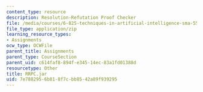 ```yaml
---
content_type: resource
description: Resolution-Refutation Proof Checker
file: /media/courses/6-825-techniques-in-artificial-intelligence-sma-5504-fall-2002/7e7882956b818f7cbb8542a89f939295_RRPC.jar
file_type: application/zip
learning_resource_types:
- Assignments
ocw_type: OCWFile
parent_title: Assignments
parent_type: CourseSection
parent_uid: c614faf8-894f-e345-14ec-83a1fd01388d
resourcetype: Other
title: RRPC.jar
uid: 7e788295-6b81-8f7c-bb85-42a89f939295
---
```

